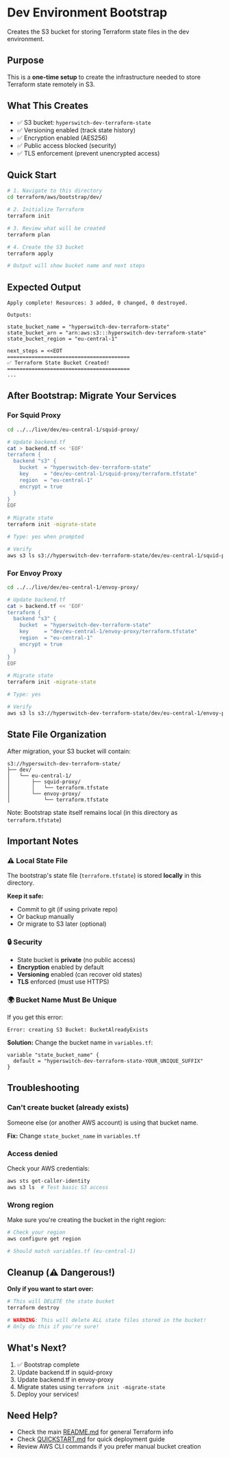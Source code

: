 # Dev Environment Bootstrap

Creates the S3 bucket for storing Terraform state files in the dev environment.

## Purpose

This is a **one-time setup** to create the infrastructure needed to store Terraform state remotely in S3.

## What This Creates

- ✅ S3 bucket: `hyperswitch-dev-terraform-state`
- ✅ Versioning enabled (track state history)
- ✅ Encryption enabled (AES256)
- ✅ Public access blocked (security)
- ✅ TLS enforcement (prevent unencrypted access)

## Quick Start

```bash
# 1. Navigate to this directory
cd terraform/aws/bootstrap/dev/

# 2. Initialize Terraform
terraform init

# 3. Review what will be created
terraform plan

# 4. Create the S3 bucket
terraform apply

# Output will show bucket name and next steps
```

## Expected Output

```
Apply complete! Resources: 3 added, 0 changed, 0 destroyed.

Outputs:

state_bucket_name = "hyperswitch-dev-terraform-state"
state_bucket_arn = "arn:aws:s3:::hyperswitch-dev-terraform-state"
state_bucket_region = "eu-central-1"

next_steps = <<EOT
========================================
✅ Terraform State Bucket Created!
========================================
...
```

## After Bootstrap: Migrate Your Services

### For Squid Proxy

```bash
cd ../../live/dev/eu-central-1/squid-proxy/

# Update backend.tf
cat > backend.tf << 'EOF'
terraform {
  backend "s3" {
    bucket  = "hyperswitch-dev-terraform-state"
    key     = "dev/eu-central-1/squid-proxy/terraform.tfstate"
    region  = "eu-central-1"
    encrypt = true
  }
}
EOF

# Migrate state
terraform init -migrate-state

# Type: yes when prompted

# Verify
aws s3 ls s3://hyperswitch-dev-terraform-state/dev/eu-central-1/squid-proxy/
```

### For Envoy Proxy

```bash
cd ../../live/dev/eu-central-1/envoy-proxy/

# Update backend.tf
cat > backend.tf << 'EOF'
terraform {
  backend "s3" {
    bucket  = "hyperswitch-dev-terraform-state"
    key     = "dev/eu-central-1/envoy-proxy/terraform.tfstate"
    region  = "eu-central-1"
    encrypt = true
  }
}
EOF

# Migrate state
terraform init -migrate-state

# Type: yes

# Verify
aws s3 ls s3://hyperswitch-dev-terraform-state/dev/eu-central-1/envoy-proxy/
```

## State File Organization

After migration, your S3 bucket will contain:

```
s3://hyperswitch-dev-terraform-state/
├── dev/
│   └── eu-central-1/
│       ├── squid-proxy/
│       │   └── terraform.tfstate
│       └── envoy-proxy/
│           └── terraform.tfstate
```

Note: Bootstrap state itself remains local (in this directory as `terraform.tfstate`)

## Important Notes

### ⚠️ Local State File

The bootstrap's state file (`terraform.tfstate`) is stored **locally** in this directory.

**Keep it safe:**
- Commit to git (if using private repo)
- Or backup manually
- Or migrate to S3 later (optional)

### 🔒 Security

- State bucket is **private** (no public access)
- **Encryption** enabled by default
- **Versioning** enabled (can recover old states)
- **TLS** enforced (must use HTTPS)

### 🌍 Bucket Name Must Be Unique

If you get this error:

```
Error: creating S3 Bucket: BucketAlreadyExists
```

**Solution:** Change the bucket name in `variables.tf`:

```hcl
variable "state_bucket_name" {
  default = "hyperswitch-dev-terraform-state-YOUR_UNIQUE_SUFFIX"
}
```

## Troubleshooting

### Can't create bucket (already exists)

Someone else (or another AWS account) is using that bucket name.

**Fix:** Change `state_bucket_name` in `variables.tf`

### Access denied

Check your AWS credentials:

```bash
aws sts get-caller-identity
aws s3 ls  # Test basic S3 access
```

### Wrong region

Make sure you're creating the bucket in the right region:

```bash
# Check your region
aws configure get region

# Should match variables.tf (eu-central-1)
```

## Cleanup (⚠️ Dangerous!)

**Only if you want to start over:**

```bash
# This will DELETE the state bucket
terraform destroy

# WARNING: This will delete ALL state files stored in the bucket!
# Only do this if you're sure!
```

## What's Next?

1. ✅ Bootstrap complete
2. Update backend.tf in squid-proxy
3. Update backend.tf in envoy-proxy
4. Migrate states using `terraform init -migrate-state`
5. Deploy your services!

## Need Help?

- Check the main [README.md](../../README.md) for general Terraform info
- Check [QUICKSTART.md](../../QUICKSTART.md) for quick deployment guide
- Review AWS CLI commands if you prefer manual bucket creation
